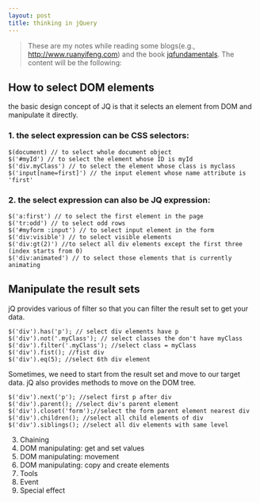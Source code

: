 ```yaml
---
layout: post
title: thinking in jQuery
---
```


>These are my notes while reading some blogs(e.g., http://www.ruanyifeng.com) and the book [jqfundamentals](http://www.jqfundamentals.com/).
The content will be the following:

How to select DOM elements
---

the basic design concept of JQ is that it selects an element from DOM and manipulate it directly.

### 1. the select expression can be CSS selectors:

```
$(document) // to select whole document object
$('#myId') // to select the element whose ID is myId
$('div.myClass') // to select the element whose class is myclass
$('input[name=first]') // the input element whose name attribute is 'first'
```

### 2. the select expression can also be JQ expression:
	
```
$('a:first') // to select the first element in the page
$('tr:odd') // to select odd rows
$('#myform :input') // to select input element in the form
$('div:visible') // to select visible elements
$('div:gt(2)') //to select all div elements except the first three (index starts from 0)   
$('div:animated') // to select those elements that is currently animating
```

Manipulate the result sets
---

jQ provides various of filter so that you can filter the result set to get your data.

```
$('div').has('p'); // select div elements have p 
$('div').not('.myClass'); // select classes the don't have myClass
$('div').filter('.myClass'); //select class = myClass
$('div').fist(); //fist div
$('div').eq(5); //select 6th div element
```

Sometimes, we need to start from the result set and move to our target data. jQ also provides methods to move on the DOM tree.

```
$('div').next('p'); //select first p after div
$('div').parent(); //select div's parent element
$('div').closet('form');//select the form parent element nearest div
$('div').children(); //select all child elements of div
$('div').siblings(); //select all div elements with same level
```

3. Chaining 
4. DOM manipulating: get and set values
5. DOM manipulating: movement
6. DOM manipulating: copy and create  elements
7. Tools
8. Event
9. Special effect

